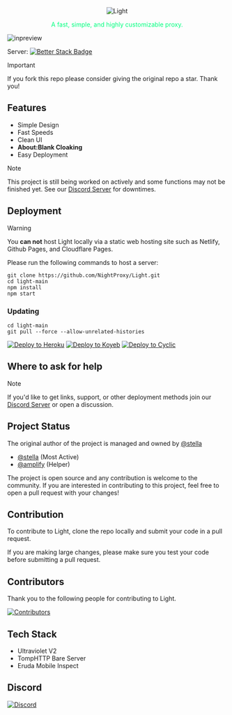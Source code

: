 <div align="center">
<img src="https://i.imgur.com/4jaFpJz.png" alt="Light"/>
<p style="color: #00FF7F">A fast, simple, and highly customizable proxy.</p>
</div>

![inpreview](https://i.imgur.com/DOc2Y4J.png)

Server: [![Better Stack Badge](https://uptime.betterstack.com/status-badges/v2/monitor/1669d.svg)](https://uptime.betterstack.com/?utm_source=status_badge)
> [!IMPORTANT]
> If you fork this repo please consider giving the original repo a star. Thank you!

## Features

- Simple Design
- Fast Speeds
- Clean UI
- **About:Blank Cloaking**
- Easy Deployment
  
> [!NOTE]
> This project is still being worked on actively and some functions may not be finished yet. See our [Discord Server](https://discord.gg/7SCnPUM5S6) for downtimes.

## Deployment
> [!WARNING]
> You **can not** host Light locally via a static web hosting site such as Netlify, Github Pages, and Cloudflare Pages.

Please run the following commands to host a server:
```
git clone https://github.com/NightProxy/Light.git
cd light-main
npm install
npm start
```
### Updating
```
cd light-main
git pull --force --allow-unrelated-histories
```

<a target="_blank" href="https://heroku.com/deploy/?template=https://github.com/NightProxy/Light"><img alt="Deploy to Heroku" src="https://binbashbanana.github.io/deploy-buttons/buttons/remade/heroku.svg"></a>
<a target="_blank" href="https://app.koyeb.com/deploy?type=git&repository=github.com/NightProxy/Light"><img alt="Deploy to Koyeb" src="https://binbashbanana.github.io/deploy-buttons/buttons/remade/koyeb.svg"></a>
<a target="_blank" href="https://app.cyclic.sh/api/app/deploy/NightProxy/Light"><img alt="Deploy to Cyclic" src="https://binbashbanana.github.io/deploy-buttons/buttons/remade/cyclic.svg"></a>

## Where to ask for help
> [!NOTE]
> If you'd like to get links, support, or other deployment methods join our [Discord Server](https://discord.gg/7SCnPUM5S6) or open a discussion.


## Project Status
The original author of the project is managed and owned by [@stella](https://github.com/imm-stella)
- [@stella](https://github.com/imm-stella) (Most Active)
- [@amplify](https://github.com/not-amplify) (Helper)

The project is open source and any contribution is welcome to the community. If you are interested in contributing to this project, feel free to open a pull request with your changes!

## Contribution 
To contribute to Light, clone the repo locally and submit your code in a pull request.

If you are making large changes, please make sure you test your code before submitting a pull request.

## Contributors
Thank you to the following people for contributing to Light.

[![Contributors](https://contrib.rocks/image?repo=NightProxy/Light)](https://github.com/NightProxy/Light/graphs/contributors)

## Tech Stack
- Ultraviolet V2
- TompHTTP Bare Server
- Eruda Mobile Inspect

## Discord 
[![Discord](https://invidget.switchblade.xyz/QmWUfvm4bn?theme=dark)](https://discord.gg/QmWUfvm4bn)
